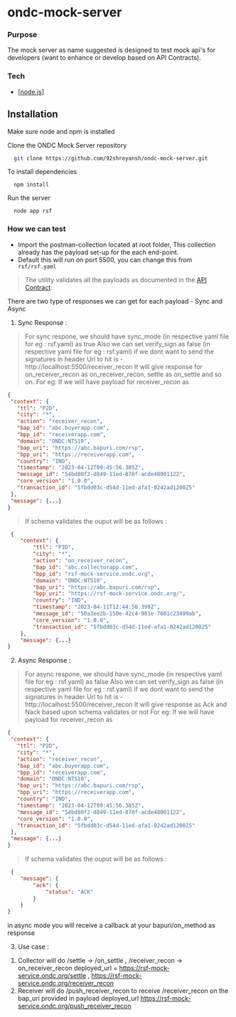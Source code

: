 # ondc-mock-server

### Purpose 

The mock server as name suggested is designed to test mock api's for developers (want to enhance or develop based on API Contracts).

### Tech

- [[node.js](https://nodejs.org/en/)]

## Installation

Make sure node and npm is installed

Clone the ONDC Mock Server repository

```bash
  git clone https://github.com/92shreyansh/ondc-mock-server.git
```

To install dependencies

```shell
  npm install
```

Run the server

```shell
  node app rsf
```


### How we can test

- Import the postman-collection located at root folder, This collection already has the payload set-up for the each end-point.
- Default this will run on port 5500, you can change this from ``` 
rsf/rsf.yaml```


> The utility validates all the payloads as documented in the [API Contract](https://drive.google.com/file/d/1Z0eT1PZ8_tthEyxli8bLs-B9oCYAZIS0/view).


There are two type of responses we can get for each payload - Sync and Async
1. Sync Response :
 > For sync respone, we should have sync_mode (in respective yaml file for eg : rsf.yaml) as true
 > Also we can set verify_sign as false (in respective yaml file for eg : rsf.yaml) if we dont want to send the signatures in header
 > Url to hit is - http://localhost:5500/receiver_recon
 > It will give response for on_receiver_recon as on_receiver_recon, settle as on_settle and so on.
 > For eg: If we will have payload for receiver_recon as 
 ```json
{
  "context": {
    "ttl": "P2D",
    "city": "*",
    "action": "receiver_recon",
    "bap_id": "abc.buyerapp.com",
    "bpp_id": "receiverapp.com",
    "domain": "ONDC:NTS10",
    "bap_uri": "https://abc.bapuri.com/rsp",
    "bpp_uri": "https://receiverapp.com",
    "country": "IND",
    "timestamp": "2023-04-12T09:45:56.385Z",
    "message_id": "54bd80f2-d849-11ed-870f-acde48001122",
    "core_version": "1.0.0",
    "transaction_id": "5fbdd03c-d54d-11ed-afa1-0242ad120025"
  },
  "message": {...}
}
```
 > If schema validates the ouput will be as follows :
```json
 {
    "context": {
        "ttl": "P3D",
        "city": "*",
        "action": "on_receiver_recon",
        "bap_id": "abc.collectorapp.com",
        "bpp_id": "rsf-mock-service.ondc.org",
        "domain": "ONDC:NTS10",
        "bap_uri": "https://abc.bapuri.com/rsp",
        "bpp_uri": "https://rsf-mock-service.ondc.org/",
        "country": "IND",
        "timestamp": "2023-04-11T12:44:56.399Z",
        "message_id": "50a3ee2b-150e-42c4-981e-7601c23499ab",
        "core_version": "1.0.0",
        "transaction_id": "5fbdd03c-d54d-11ed-afa1-0242ad120025"
    },
    "message": {...}
}
```
2. Async Response :
 > For async respone, we should have sync_mode (in respective yaml file for eg : rsf.yaml) as false
 > Also we can set verify_sign as false (in respective yaml file for eg : rsf.yaml) if we dont want to send the signatures in header
> Url to hit is - http://localhost:5500/receiver_recon
 > It will give response as Ack and Nack based upon schema validates or not
 > For eg: If we will have payload for receiver_recon as
 ```json
{
  "context": {
    "ttl": "P2D",
    "city": "*",
    "action": "receiver_recon",
    "bap_id": "abc.buyerapp.com",
    "bpp_id": "receiverapp.com",
    "domain": "ONDC:NTS10",
    "bap_uri": "https://abc.bapuri.com/rsp",
    "bpp_uri": "https://receiverapp.com",
    "country": "IND",
    "timestamp": "2023-04-12T09:45:56.385Z",
    "message_id": "54bd80f2-d849-11ed-870f-acde48001122",
    "core_version": "1.0.0",
    "transaction_id": "5fbdd03c-d54d-11ed-afa1-0242ad120025"
  },
  "message": {...}
}
```
 > If schema validates the ouput will be as follows :
```json
 {
    "message": {
        "ack": {
            "status": "ACK"
        }
    }
}
```     
in async mode you will receive a callback at your bapuri/on_method as response

3. Use case :
  1) Collector will do /settle -> /on_settle , /receiver_recon -> on_receiver_recon deployed_url =  https://rsf-mock-service.ondc.org/settle , https://rsf-mock-service.ondc.org/receiver_recon
  2) Receiver will do /push_receiver_recon to receive /receiver_recon on the bap_uri provided in payload deployed_url https://rsf-mock-service.ondc.org/push_receiver_recon

